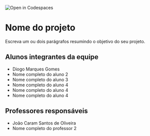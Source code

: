 ![Open in Codespaces](https://classroom.github.com/assets/open-in-codespaces-abfff4d4e15f9e1bd8274d9a39a0befe03a0632bb0f153d0ec72ff541cedbe34.svg)
# Nome do projeto
Escreva um ou dois parágrafos resumindo o objetivo do seu projeto.

## Alunos integrantes da equipe

* Diogo Marques Gomes
* Nome completo do aluno 2
* Nome completo do aluno 3
* Nome completo do aluno 4
* Nome completo do aluno 4
* Nome completo do aluno 4

## Professores responsáveis

* João Caram Santos de Oliveira
* Nome completo do professor 2

